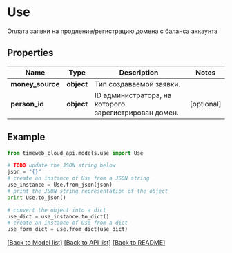 # Use

Оплата заявки на продление/регистрацию домена с баланса аккаунта

## Properties
Name | Type | Description | Notes
------------ | ------------- | ------------- | -------------
**money_source** | **object** | Тип создаваемой заявки. | 
**person_id** | **object** | ID администратора, на которого зарегистрирован домен. | [optional] 

## Example

```python
from timeweb_cloud_api.models.use import Use

# TODO update the JSON string below
json = "{}"
# create an instance of Use from a JSON string
use_instance = Use.from_json(json)
# print the JSON string representation of the object
print Use.to_json()

# convert the object into a dict
use_dict = use_instance.to_dict()
# create an instance of Use from a dict
use_form_dict = use.from_dict(use_dict)
```
[[Back to Model list]](../README.md#documentation-for-models) [[Back to API list]](../README.md#documentation-for-api-endpoints) [[Back to README]](../README.md)


